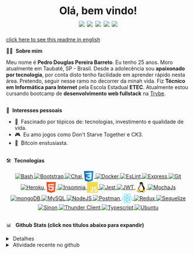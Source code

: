 <div align=center>
  <h1>
    Olá, bem vindo!</br>
    <a href="https://www.linkedin.com/in/Dogl4/" target="_blank"><img src="https://img.shields.io/badge/-Linkedin-0073b1?style=&logo=Linkedin&logoColor=white&link=https://https://www.linkedin.com/in/Dogl4/"></a>
    <a href="mailto:doougllas@hotmail.com.br" target="_blank"><img src="https://img.shields.io/badge/-Outlook-%3333?style=&logo=microsoftoutlook&logoColor=119ad3&link=mailto:doougllas@hotmail.com.br"></a>
    <a href="https://resume.io/r/qThDXEEhh" target="_blank"><img src="https://img.shields.io/badge/-Curriculo-dd5125?style=&logo=Read%20the%20Docs&logoColor=white"></a>
    <a href="https://dogla.com.br/projects" target="_blank"><img src="https://img.shields.io/badge/-Portfolio-27272A?style=&logo=dogecoin&logoColor=3b99f6&link=https://dogla.com.br/projects"></a>
    <a href="https://www.t.me/doglatelegram" target="_blank"><img src="https://img.shields.io/badge/-Telegram-21759B?style=&logo=Telegram&logoColor=ffafed&link=https://www.t.me/doglatelegram"></a>
<!--    <a href="" target="_blank"><img src="https://img.shields.io/badge/Stack_Overflow-FE7A16?style=&logo=stack-overflow&logoColor=white&link=https://"></a> . . .-->
  </h1>
</div>

<a href="https://github.com/dogl4/dogl4/blob/main/README_en.md">click here to see this readme in english</a>

🙋‍♂️ &nbsp;<b>Sobre mim</b>

Meu nome é <b>Pedro Douglas Pereira Barreto</b>. Eu tenho 25 anos. Moro atualmente em Taubaté, SP - Brasil. Desde a adolecência sou <b>apaixonado por tecnologia</b>, por conta disto tenho facilidade em aprender rápido nesta área. Pretendo, seguir nesse ramo no decorrer da minah vida. Fiz <b>Técnico em Informática para Internet</b> pela Escola Estadual <b>ETEC</b>. Atualmente estou cursando bootcamp de <b>desenvolvimento web fullstack</b> na [Trybe](https://www.betrybe.com/).

##

💖 &nbsp;<b>Interesses pessoais</b>

- 🔭 &nbsp;Fascinado por tópicos de: tecnologias, investimento e qualidade de vida.
- 🎮️ &nbsp;Eu amo jogos como Don't Starve Together e CK3.
- 🔗 &nbsp;₿itcoin enstusiasta.

##

🛠 &nbsp;<b>Tecnologias</b>

 <div align=center>
  <a href="https://www.gnu.org/software/bash/" target="_blank">
    <img align="center" alt="Bash" height="30" width="30" src="https://cdn.jsdelivr.net/gh/devicons/devicon/icons/bash/bash-original.svg" />
  </a>
  <a href="https://getbootstrap.com" target="_blank">
    <img align="center" alt="Bootstrap" height="30" width="30" src="https://cdn.jsdelivr.net/gh/devicons/devicon/icons/bootstrap/bootstrap-original.svg" />
  </a>
  <a href="https://www.chaijs.com/" target="_blank">
    <img align="center" alt="Chai" height="30" width="30" src="https://www.vectorlogo.zone/logos/chaijs/chaijs-icon.svg" />
  </a>
  <a href="https://www.w3schools.com/css/" target="_blank">
    <img align="center" alt="Css" height="30" width="30" src="https://raw.githubusercontent.com/devicons/devicon/master/icons/css3/css3-original.svg" />
  </a>
  <a href="https://www.docker.com/" target="_blank">
    <img align="center" alt="Docker" height="30" width="30" src="https://cdn.jsdelivr.net/gh/devicons/devicon/icons/docker/docker-original.svg" />
  </a>
  <a href="https://eslint.org/" target="_blank">
    <img align="center" alt="EsLint" height="30" width="30" src="https://cdn.jsdelivr.net/gh/devicons/devicon/icons/eslint/eslint-original.svg" />
  </a>
  <a href="https://expressjs.com/" target="_blank">
    <img align="center" alt="Express" height="30" width="30" src="https://cdn.jsdelivr.net/gh/devicons/devicon/icons/express/express-original.svg" />
  </a>
  <a href="https://git-scm.com/" target="_blank">
    <img align="center" alt="Git" height="30" width="30" src="https://www.vectorlogo.zone/logos/git-scm/git-scm-icon.svg" />
  </a>
  <a href="https://www.heroku.com/" target="_blank">
    <img align="center" alt="Heroku" height="30" width="30" src="https://cdn.jsdelivr.net/gh/devicons/devicon/icons/heroku/heroku-plain.svg" />
  </a>
  <a href="https://www.w3.org/html/" target="_blank">
    <img align="center" alt="Html" height="30" width="30" src="https://raw.githubusercontent.com/devicons/devicon/master/icons/html5/html5-original.svg" />
  </a>
  <a href="https://insomnia.rest/" target="_blank">
    <img align="center" alt="Insomnia" height="30" width="30" src="https://raw.githubusercontent.com/get-icon/geticon/fc0f660daee147afb4a56c64e12bde6486b73e39/icons/insomnia.svg" />
  </a>
  <a href="https://developer.mozilla.org/en-US/docs/Web/JavaScript" target="_blank">
    <img align="center" alt="JavaScript" height="30" width="30" src="https://raw.githubusercontent.com/devicons/devicon/master/icons/javascript/javascript-plain.svg">
  </a>
  <a href="https://jestjs.io" target="_blank">
    <img align="center" alt="Jest" height="30" width="30" src="https://www.vectorlogo.zone/logos/jestjsio/jestjsio-icon.svg" />
  </a>
  <a href="https://jwt.io/" target="_blank">
    <img align="center" alt="JWT" height="30" width="30" src="https://werkraum.net/fileadmin/news_import/jwt_pic_logo.svg.png" />
  </a>
  <a href="https://www.linux.org/" target="_blank">
    <img align="center" alt="Linux" height="30" width="30" src="https://raw.githubusercontent.com/devicons/devicon/master/icons/linux/linux-original.svg" />
  </a>
  <a href="https://mochajs.org/" target="_blank">
    <img align="center" alt="MochaJs" height="30" width="30" src="https://cdn.jsdelivr.net/gh/devicons/devicon/icons/mocha/mocha-plain.svg" />
  </a>
  <a href="https://www.mongodb.com/" target="_blank">
    <img align="center" alt="mongoDB" height="30" width="30" src="https://cdn.jsdelivr.net/gh/devicons/devicon/icons/mongodb/mongodb-original.svg" />
  </a>
  <a href="https://www.mysql.com/" target="_blank">
    <img align="center" alt="MySQL" height="30" width="30" src="https://cdn.jsdelivr.net/gh/devicons/devicon/icons/mysql/mysql-original.svg"/>
  </a>
  <a href="https://nodejs.org" target="_blank">
    <img align="center" alt="NodeJS" height="30" width="30" src="https://cdn.jsdelivr.net/gh/devicons/devicon/icons/nodejs/nodejs-original.svg" />
  </a>
  <a href="https://learning.postman.com/docs/developer/intro-api/" target="_blank">
    <img align="center" alt="Postman" height="30" width="30" src="https://www.vectorlogo.zone/logos/getpostman/getpostman-icon.svg" />
  </a>
  <a href="https://reactjs.org/" target="_blank">
    <img align="center" alt="React" height="30" width="30" src="https://raw.githubusercontent.com/devicons/devicon/master/icons/react/react-original.svg"> 
  </a>
  <a href="https://redux.js.org/" target="_blank">
    <img align="center" alt="Redux" height="30" width="30" src="https://cdn.jsdelivr.net/gh/devicons/devicon/icons/redux/redux-original.svg" />
  </a>
  <a href="https://sequelize.org/" target="_blank">
    <img align="center" alt="Sequelize" height="30" width="30" src="https://cdn.jsdelivr.net/gh/devicons/devicon/icons/sequelize/sequelize-original.svg" />
  </a>
  <a href="https://sinonjs.org/" target="_blank">
    <img align="center" alt="Sinon" height="30" width="30" src="https://sinonjs.org/assets/images/logo.png" />
  </a>
  <a href="https://www.thunderclient.com/" target="_blank">
    <img align="center" alt="Thunder Client" height="30" width="30" src="https://raw.githubusercontent.com/rangav/thunder-client-support/master/images/thunder-icon.png" />
  </a>
  <a href="https://www.typescriptlang.org/" target="_blank">
  <img align="center" alt="Typescript" height="30" width="30" src="https://cdn.jsdelivr.net/gh/devicons/devicon/icons/typescript/typescript-plain.svg" />
  </a>
  <a href="https://ubuntu.com/" target="_blank">
    <img align="center" alt="Ubuntu" height="30" width="30" src="https://www.vectorlogo.zone/logos/ubuntu/ubuntu-icon.svg" />
  </a>
 </div>

##

📊 &nbsp; <b>Github Stats (click nos títulos abaixo para expandir)</b>

 <details>
    <summary> </b>&nbsp;Detalhes</summary>
      <div align=center>
        <img height="156em" src="https://github-readme-stats.vercel.app/api?username=Dogl4&show_icons=true&bg_color=0d1117&title_color=58a6ff&text_color=c9d1d9&icon_color=dd6387"/>
      <img height="156em" src="https://github-readme-stats.vercel.app/api/top-langs?username=Dogl4&show_icons=true&bg_color=0d1117&title_color=58a6ff&text_color=c9d1d9&icon_color=dd6387&locale=en&layout=compact&theme=github_dark"/>
      </div>
  </details>
 <details class="left">
    <summary> &nbsp;Atividade recente no github</summary>
      <div align=center>
      <img height="280em" src="https://activity-graph.herokuapp.com/graph?username=Dogl4&bg_color=000000&color=4fff67&line=4fff67&point=ffffff&area=true&hide_border=true"/>
      </div>
    </div>
  </details>
